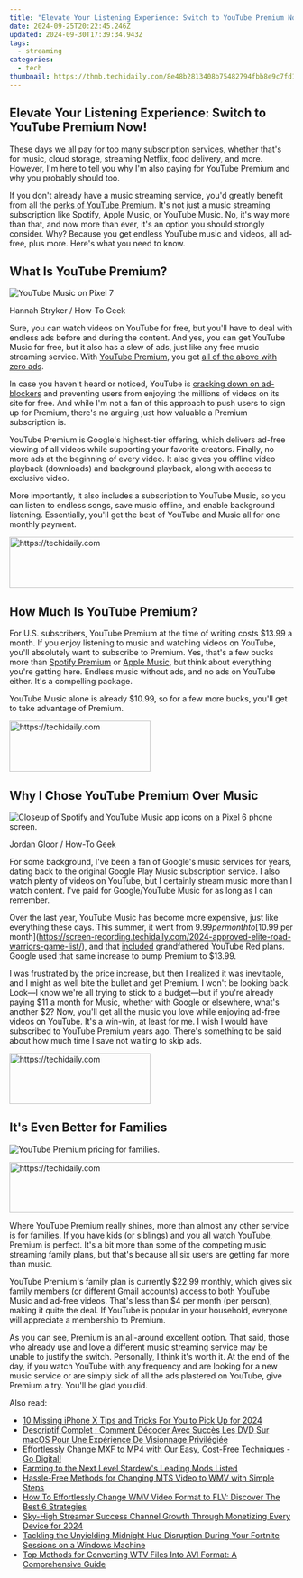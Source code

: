 ```yaml
---
title: "Elevate Your Listening Experience: Switch to YouTube Premium Now!"
date: 2024-09-25T20:22:45.246Z
updated: 2024-09-30T17:39:34.943Z
tags:
  - streaming
categories:
  - tech
thumbnail: https://thmb.techidaily.com/8e48b2813408b75482794fbb8e9c7fd16cd8c115a0a176db85647e2b441ce187.jpg
---
```


## Elevate Your Listening Experience: Switch to YouTube Premium Now!

These days we all pay for too many subscription services, whether that's for music, cloud storage, streaming Netflix, food delivery, and more. However, I'm here to tell you why I'm also paying for YouTube Premium and why you probably should too.

 If you don't already have a music streaming service, you'd greatly benefit from all the [perks of YouTube Premium](https://vimeo-videos.techidaily.com/updated-creating-viral-hashtag-campaigns-on-twitter/). It's not just a music streaming subscription like Spotify, Apple Music, or YouTube Music. No, it's way more than that, and now more than ever, it's an option you should strongly consider. Why? Because you get endless YouTube music and videos, all ad-free, plus more. Here's what you need to know.

##  What Is YouTube Premium?

![YouTube Music on Pixel 7](https://static1.howtogeekimages.com/wordpress/wp-content/uploads/2023/07/6b0ab20a.jpg) 

Hannah Stryker / How-To Geek

 Sure, you can watch videos on YouTube for free, but you'll have to deal with endless ads before and during the content. And yes, you can get YouTube Music for free, but it also has a slew of ads, just like any free music streaming service. With [YouTube Premium](https://www.youtube.com/premium), you get [all of the above with zero ads](https://extra-approaches.techidaily.com/in-2024-pinnacle-all-in-one-4k-with-touch-display/).

 In case you haven't heard or noticed, YouTube is [cracking down on ad-blockers](https://www.theverge.com/2023/10/31/23940583/youtube-ad-blocker-crackdown-broadening) and preventing users from enjoying the millions of videos on its site for free. And while I'm not a fan of this approach to push users to sign up for Premium, there's no arguing just how valuable a Premium subscription is.

 YouTube Premium is Google's highest-tier offering, which delivers ad-free viewing of all videos while supporting your favorite creators. Finally, no more ads at the beginning of every video. It also gives you offline video playback (downloads) and background playback, along with access to exclusive video.

 More importantly, it also includes a subscription to YouTube Music, so you can listen to endless songs, save music offline, and enable background listening. Essentially, you'll get the best of YouTube and Music all for one monthly payment.

<!-- affiliate ads begin -->
<a href="https://ephamedtechinc.pxf.io/c/5597632/2137218/26400" target="_top" id="2137218">
  <img src="//a.impactradius-go.com/display-ad/26400-2137218" border="0" alt="https://techidaily.com" width="728" height="90"/>
</a>
<img height="0" width="0" src="https://ephamedtechinc.pxf.io/i/5597632/2137218/26400" style="position:absolute;visibility:hidden;" border="0" />
<!-- affiliate ads end -->

##  How Much Is YouTube Premium?

 For U.S. subscribers, YouTube Premium at the time of writing costs $13.99 a month. If you enjoy listening to music and watching videos on YouTube, you'll absolutely want to subscribe to Premium. Yes, that's a few bucks more than [Spotify Premium](https://twitter-videos.techidaily.com/new-in-2024-digital-drama-videoviral-sagas-unfold-online/) or [Apple Music](https://ios-pokemon-go.techidaily.com/most-asked-questions-about-pokemon-go-battle-league-rewards-on-apple-iphone-13-pro-max-drfone-by-drfone-virtual-ios/), but think about everything you're getting here. Endless music without ads, and no ads on YouTube either. It's a compelling package.

 YouTube Music alone is already $10.99, so for a few more bucks, you'll get to take advantage of Premium.

<!-- affiliate ads begin -->
<a href="https://aligracehair.sjv.io/c/5597632/2135412/19272" target="_top" id="2135412">
  <img src="//a.impactradius-go.com/display-ad/19272-2135412" border="0" alt="https://techidaily.com" width="250" height="90"/>
</a>
<img height="0" width="0" src="https://aligracehair.sjv.io/i/5597632/2135412/19272" style="position:absolute;visibility:hidden;" border="0" />
<!-- affiliate ads end -->

##  Why I Chose YouTube Premium Over Music

![Closeup of Spotify and YouTube Music app icons on a Pixel 6 phone screen.](https://static1.howtogeekimages.com/wordpress/wp-content/uploads/2023/03/youtube_music_spotify.jpg) 

Jordan Gloor / How-To Geek

 For some background, I've been a fan of Google's music services for years, dating back to the original Google Play Music subscription service. I also watch plenty of videos on YouTube, but I certainly stream music more than I watch content. I've paid for Google/YouTube Music for as long as I can remember.

 Over the last year, YouTube Music has become more expensive, just like everything these days. This summer, it went from $9.99 per month to [$10.99 per month](https://screen-recording.techidaily.com/2024-approved-elite-road-warriors-game-list/), and that [included](https://screen-recording.techidaily.com/updated-in-2024-speak-and-record-iphone-voice-memo-basics/) grandfathered YouTube Red plans. Google used that same increase to bump Premium to $13.99.

 I was frustrated by the price increase, but then I realized it was inevitable, and I might as well bite the bullet and get Premium. I won't be looking back. Look—I know we're all trying to stick to a budget—but if you're already paying $11 a month for Music, whether with Google or elsewhere, what's another $2? Now, you'll get all the music you love while enjoying ad-free videos on YouTube. It's a win-win, at least for me. I wish I would have subscribed to YouTube Premium years ago. There's something to be said about how much time I save not waiting to skip ads.

<!-- affiliate ads begin -->
<a href="https://review-au.sjv.io/c/5597632/2098705/14409" target="_top" id="2098705">
  <img src="//a.impactradius-go.com/display-ad/14409-2098705" border="0" alt="https://techidaily.com" width="250" height="90"/>
</a>
<img height="0" width="0" src="https://review-au.sjv.io/i/5597632/2098705/14409" style="position:absolute;visibility:hidden;" border="0" />
<!-- affiliate ads end -->

##  It's Even Better for Families

![YouTube Premium pricing for families.](https://static1.howtogeekimages.com/wordpress/wp-content/uploads/2023/11/screenshot-2023-11-02-at-10-09-27-am.jpg) 

<!-- affiliate ads begin -->
<a href="https://laganoo.pxf.io/c/5597632/1484950/16446" target="_top" id="1484950">
  <img src="//a.impactradius-go.com/display-ad/16446-1484950" border="0" alt="https://techidaily.com" width="728" height="90"/>
</a>
<img height="0" width="0" src="https://laganoo.pxf.io/i/5597632/1484950/16446" style="position:absolute;visibility:hidden;" border="0" />
<!-- affiliate ads end -->

 Where YouTube Premium really shines, more than almost any other service is for families. If you have kids (or siblings) and you all watch YouTube, Premium is perfect. It's a bit more than some of the competing music streaming family plans, but that's because all six users are getting far more than music.

 YouTube Premium's family plan is currently $22.99 monthly, which gives six family members (or different Gmail accounts) access to both YouTube Music and ad-free videos. That's less than $4 per month (per person), making it quite the deal. If YouTube is popular in your household, everyone will appreciate a membership to Premium.

 As you can see, Premium is an all-around excellent option. That said, those who already use and love a different music streaming service may be unable to justify the switch. Personally, I think it's worth it. At the end of the day, if you watch YouTube with any frequency and are looking for a new music service or are simply sick of all the ads plastered on YouTube, give Premium a try. You'll be glad you did.

<ins class="adsbygoogle"
     style="display:block"
     data-ad-format="autorelaxed"
     data-ad-client="ca-pub-7571918770474297"
     data-ad-slot="1223367746"></ins>

<ins class="adsbygoogle"
     style="display:block"
     data-ad-client="ca-pub-7571918770474297"
     data-ad-slot="8358498916"
     data-ad-format="auto"
     data-full-width-responsive="true"></ins>

<span class="atpl-alsoreadstyle">Also read:</span>
<div><ul>
<li><a href="https://some-guidance.techidaily.com/10-missing-iphone-x-tips-and-tricks-for-you-to-pick-up-for-2024/"><u>10 Missing iPhone X Tips and Tricks For You to Pick Up for 2024</u></a></li>
<li><a href="https://solve-news.techidaily.com/descriptif-complet-comment-decoder-avec-succes-les-dvd-sur-macos-pour-une-experience-de-visionnage-privilegiee/"><u>Descriptif Complet : Comment Décoder Avec Succès Les DVD Sur macOS Pour Une Expérience De Visionnage Privilégiée</u></a></li>
<li><a href="https://media-tips.techidaily.com/1723620232609-effortlessly-change-mxf-to-mp4-with-our-easy-cost-free-techniques-go-digital/"><u>Effortlessly Change MXF to MP4 with Our Easy, Cost-Free Techniques - Go Digital!</u></a></li>
<li><a href="https://screen-recording.techidaily.com/farming-to-the-next-level-stardews-leading-mods-listed/"><u>Farming to the Next Level Stardew's Leading Mods Listed</u></a></li>
<li><a href="https://media-tips.techidaily.com/hassle-free-methods-for-changing-mts-video-to-wmv-with-simple-steps/"><u>Hassle-Free Methods for Changing MTS Video to WMV with Simple Steps</u></a></li>
<li><a href="https://media-tips.techidaily.com/how-to-effortlessly-change-wmv-video-format-to-flv-discover-the-best-6-strategies/"><u>How To Effortlessly Change WMV Video Format to FLV: Discover The Best 6 Strategies</u></a></li>
<li><a href="https://youtube-docs.techidaily.com/igh-streamer-success-channel-growth-through-monetizing-every-device-for-2024/"><u>Sky-High Streamer Success Channel Growth Through Monetizing Every Device for 2024</u></a></li>
<li><a href="https://program-issues.techidaily.com/tackling-the-unyielding-midnight-hue-disruption-during-your-fortnite-sessions-on-a-windows-machine/"><u>Tackling the Unyielding Midnight Hue Disruption During Your Fortnite Sessions on a Windows Machine</u></a></li>
<li><a href="https://media-tips.techidaily.com/top-methods-for-converting-wtv-files-into-avi-format-a-comprehensive-guide/"><u>Top Methods for Converting WTV Files Into AVI Format: A Comprehensive Guide</u></a></li>
</ul></div>

